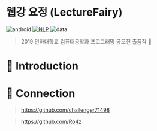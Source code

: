 # 웹강 요정 (LectureFairy) 
![android](https://img.shields.io/badge/build-android-blue?logo=android)
[![NLP](https://img.shields.io/badge/NLP-Komoran-red.svg?logo=github)](https://github.com/shin285/KOMORAN)
![data](https://img.shields.io/badge/data-web-brightgreen.svg)

>  2019 인하대학교 컴퓨터공학과 프로그래밍 공모전 출품작 :1st_place_medal:

# :open_book: Introduction

# :handshake: Connection
>https://github.com/challenger71498

>https://github.com/Ro4z
